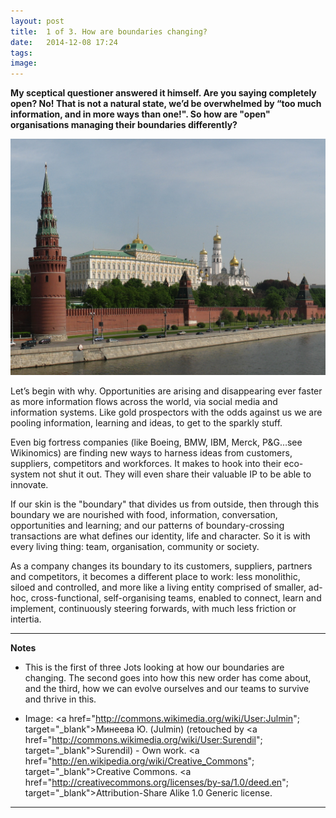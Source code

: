```yaml
---
layout: post
title:  1 of 3. How are boundaries changing?
date:   2014-12-08 17:24
tags: 
image:
---
```


**My sceptical questioner answered it himself. Are you saying completely open? No! That is not a natural state, we’d be overwhelmed by “too much information, and in more ways than one!". So how are "open" organisations managing their boundaries differently?**

![](/libb/images/kremlin.jpg)

Let’s begin with why. Opportunities are arising and disappearing ever faster as more information flows across the world, via social media and information systems. Like gold prospectors with the odds against us we are pooling information, learning and ideas, to get to the sparkly stuff. 

Even big fortress companies (like Boeing, BMW, IBM, Merck, P&G…see Wikinomics) are finding new ways to harness ideas from customers, suppliers, competitors and workforces.  It makes to hook into their eco-system not shut it out. They will even share their valuable IP to be able to innovate. 

If our skin is the "boundary" that divides us from outside, then through this boundary we are nourished with food, information, conversation, opportunities and learning; and our patterns of boundary-crossing transactions are what defines our identity, life and character. So it is with every living thing: team, organisation, community or society. 

As a company changes its boundary to its customers, suppliers, partners and competitors, it becomes a different place to work: less monolithic, siloed and controlled, and more like a living entity comprised of smaller, ad-hoc, cross-functional, self-organising teams, enabled to connect, learn and implement, continuously steering forwards, with much less friction or intertia.
__________________
<b>Notes</b>

* This is the first of three Jots looking at how our boundaries are changing. The second goes into how this new order has come about, and the third, how we can evolve ourselves and our teams to survive and thrive in this.

* Image: <a href="http://commons.wikimedia.org/wiki/User:Julmin"; target="_blank">Минеева Ю. (Julmin)</a> (retouched by <a href="http://commons.wikimedia.org/wiki/User:Surendil"; target="_blank">Surendil</a>) - Own work. <a href="http://en.wikipedia.org/wiki/Creative_Commons"; target="_blank">Creative Commons</a>. <a href="http://creativecommons.org/licenses/by-sa/1.0/deed.en"; target="_blank">Attribution-Share Alike 1.0 Generic license</a>.


__________________







